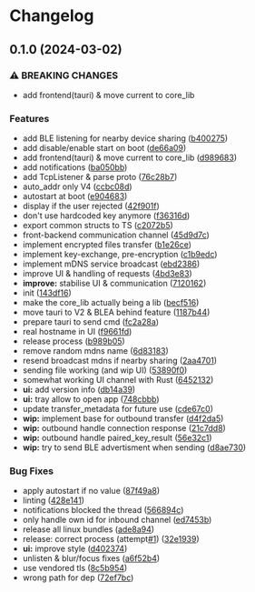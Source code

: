 # Changelog

## 0.1.0 (2024-03-02)


### ⚠ BREAKING CHANGES

* add frontend(tauri) & move current to core_lib

### Features

* add BLE listening for nearby device sharing ([b400275](https://github.com/Martichou/rquickshare/commit/b40027548238d146b3d64c7cb3421c58c25d4a79))
* add disable/enable start on boot ([de66a09](https://github.com/Martichou/rquickshare/commit/de66a099eb38681c810c1433cb448b364ad0c9d7))
* add frontend(tauri) & move current to core_lib ([d989683](https://github.com/Martichou/rquickshare/commit/d9896837d9c00c687deb66663cd9a7ed264574ac))
* add notifications ([ba050bb](https://github.com/Martichou/rquickshare/commit/ba050bb2a9737f69e1297cd70ec5280c7deff43b))
* add TcpListener & parse proto ([76c28b7](https://github.com/Martichou/rquickshare/commit/76c28b7e4eb918e4974d29165d1a91a91941a560))
* auto_addr only V4 ([ccbc08d](https://github.com/Martichou/rquickshare/commit/ccbc08db5144008921bdc7de8088722d9e2b05f3))
* autostart at boot ([e904683](https://github.com/Martichou/rquickshare/commit/e90468311f10f95ed01ff72b98977d533dc454ee))
* display if the user rejected ([42f901f](https://github.com/Martichou/rquickshare/commit/42f901fd525b5dab1d54cefcb8467972409313c6))
* don't use hardcoded key anymore ([f36316d](https://github.com/Martichou/rquickshare/commit/f36316d230e4991dbe7275fec50697e346e70ccf))
* export common structs to TS ([c2072b5](https://github.com/Martichou/rquickshare/commit/c2072b5260938317128c022fe8ac9ac687ea8eaf))
* front-backend communication channel ([45d9d7c](https://github.com/Martichou/rquickshare/commit/45d9d7c61761e40114a6e96b4f6bc6069fc1487f))
* implement encrypted files transfer ([b1e26ce](https://github.com/Martichou/rquickshare/commit/b1e26ce688a6b203ab66f67aaabf6fe1c6b46591))
* implement key-exchange, pre-encryption ([c1b9edc](https://github.com/Martichou/rquickshare/commit/c1b9edcc8aeb28219335cab72186c4419d8d2f66))
* implement mDNS service broadcast ([ebd2386](https://github.com/Martichou/rquickshare/commit/ebd23866930cd99f5a0e865f24c34760a4a228b5))
* improve UI & handling of requests ([4bd3e83](https://github.com/Martichou/rquickshare/commit/4bd3e832cca133dbe0f6193ffcd9b0b7be42cff2))
* **improve:** stabilise UI & communication ([7120162](https://github.com/Martichou/rquickshare/commit/712016280a33542774458cf25ae8666db803e1dd))
* init ([143df16](https://github.com/Martichou/rquickshare/commit/143df16153c6ddcd03876aa24f1f57cff714c288))
* make the core_lib actually being a lib ([becf516](https://github.com/Martichou/rquickshare/commit/becf5164e8f5a47e8bb22617ab947cf85c0e1fac))
* move tauri to V2 & BLEA behind feature ([1187b44](https://github.com/Martichou/rquickshare/commit/1187b447336ba0446264c53fb1e86f61d3e45c35))
* prepare tauri to send cmd ([fc2a28a](https://github.com/Martichou/rquickshare/commit/fc2a28a493ada7e9ffe1611bdcb960a727ea1764))
* real hostname in UI ([f9661fd](https://github.com/Martichou/rquickshare/commit/f9661fd52443413e041a6b5a5c3183cc10a7bcbb))
* release process ([b989b05](https://github.com/Martichou/rquickshare/commit/b989b05e6151d618d77b8e6379518eb55f9c1b1a))
* remove random mdns name ([6d83183](https://github.com/Martichou/rquickshare/commit/6d83183c0bb3df3f70276d2d6ad72b3820541a8c))
* resend broadcast mdns if nearby sharing ([2aa4701](https://github.com/Martichou/rquickshare/commit/2aa4701dd3d3ae447f1035ede0dbf0b56e777b63))
* sending file working (and wip UI) ([53890f0](https://github.com/Martichou/rquickshare/commit/53890f08dde4261f1775f925ee6a3084fbe76eae))
* somewhat working UI channel with Rust ([6452132](https://github.com/Martichou/rquickshare/commit/6452132c976d0f02574855953a2f1b3431a5c28d))
* **ui:** add version info ([db14a39](https://github.com/Martichou/rquickshare/commit/db14a396c127dc793d98a966e5f34b96460c15b9))
* **ui:** tray allow to open app ([748cbbb](https://github.com/Martichou/rquickshare/commit/748cbbbccf165b4429c49fd5ee88f4e86405c11a))
* update transfer_metadata for future use ([cde67c0](https://github.com/Martichou/rquickshare/commit/cde67c04a55c4f06c5c3aaa65ff87810b56f39af))
* **wip:** implement base for outbound transfer ([d4f2da5](https://github.com/Martichou/rquickshare/commit/d4f2da5842033d893d62b9b1a54fbc979a640b16))
* **wip:** outbound handle connection response ([21c7dd8](https://github.com/Martichou/rquickshare/commit/21c7dd8e7e6b5075fc155f824918a1892d3a92a4))
* **wip:** outbound handle paired_key_result ([56e32c1](https://github.com/Martichou/rquickshare/commit/56e32c15a0fcf71eb821dca70960d9a64539a4a7))
* **wip:** try to send BLE advertisment when sending ([d8ae730](https://github.com/Martichou/rquickshare/commit/d8ae730ed09df3d28b5870e63c8a42423780d310))


### Bug Fixes

* apply autostart if no value ([87f49a8](https://github.com/Martichou/rquickshare/commit/87f49a854ae486cbdf9918c387ec95dfc3fade8c))
* linting ([428e141](https://github.com/Martichou/rquickshare/commit/428e141895ae687bd6e8befe30a2bfebe761dfb4))
* notifications blocked the thread ([566894c](https://github.com/Martichou/rquickshare/commit/566894c2fd754e4e586d091ef4a8b602528753e5))
* only handle own id for inbound channel ([ed7453b](https://github.com/Martichou/rquickshare/commit/ed7453baae966284afcc92d55b3f39c36a1bcacc))
* release all linux bundles ([ade8a94](https://github.com/Martichou/rquickshare/commit/ade8a94164b27087abaebddff59c162b5d87f0c6))
* release: correct process (attempt[#1](https://github.com/Martichou/rquickshare/issues/1)) ([32e1939](https://github.com/Martichou/rquickshare/commit/32e19392763084111ec67ee25f8ab4dec85e8181))
* **ui:** improve style ([d402374](https://github.com/Martichou/rquickshare/commit/d40237413239ba07f3aee4b66deaedc42640bc7c))
* unlisten & blur/focus fixes ([a6f52b4](https://github.com/Martichou/rquickshare/commit/a6f52b41468b3f448d4f234fa34b3c57b92f59ef))
* use vendored tls ([8c5b954](https://github.com/Martichou/rquickshare/commit/8c5b954645c996a7d2fdc2457ae257cd88cab464))
* wrong path for dep ([72ef7bc](https://github.com/Martichou/rquickshare/commit/72ef7bc26ba7c1c1ad017a232e9f4a3bd25fe8c5))
